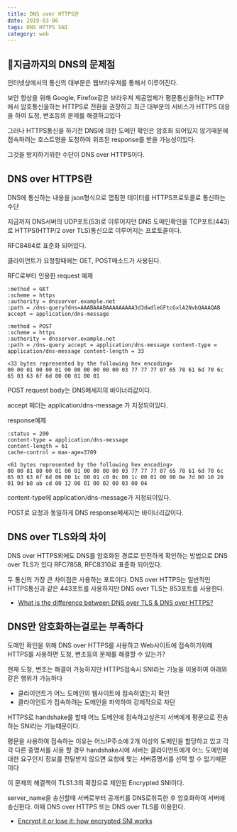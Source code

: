 ```yaml
---
title: DNS over HTTPS란
date: 2019-03-06
tags: DNS HTTPS SNI
category: web
---
```


## 지금까지의 DNS의 문제점
인터넷상에서의 통신의 대부분은 웹브라우져를 통해서 이루어진다.

보안 향상을 위해 Google, Firefox같은 브라우져 제공업체가 평문통신을하는 HTTP 에서 암호통신을하는 HTTPS로 전환을 권장하고 최근 대부분의 서비스가 HTTPS 대응을 하여 도청, 변조등의 문제를 해결하고있다

그러나 HTTPS통신을 하기전 DNS에 의한 도메인 확인은 암호화 되어있지 않기때문에 접속하려는 호스트명을 도청하여 위조된 response를 받을 가능성이있다.

그것을 방지하기위한 수단이 DNS over HTTPS이다.

## DNS over HTTPS란
DNS에 통신하는 내용을 json형식으로 맵핑한 테이터를 HTTPS프로토콜로 통신하는 수단

지금까지 DNS서버의 UDP포트(53)로 이루어지던 DNS 도메인확인을 TCP포트(443)로 HTTPS(HTTP/2 over TLS)통신으로 이루어지는 프로토콜이다.

RFC8484로 표준화 되어있다.

클라이언트가 요청할때에는 GET, POST메소드가 사용된다.

RFC로부터 인용한 request 예제
```
:method = GET 
:scheme = https 
:authority = dnsserver.example.net 
:path = /dns-query?dns=AAABAAABAAAAAAAAA3d3dwdleGFtcGxlA2NvbQAAAQAB accept = application/dns-message
```
```
:method = POST 
:scheme = https 
:authority = dnsserver.example.net 
:path = /dns-query accept = application/dns-message content-type = application/dns-message content-length = 33 

<33 bytes represented by the following hex encoding> 
00 00 01 00 00 01 00 00 00 00 00 00 03 77 77 77 07 65 78 61 6d 70 6c 65 03 63 6f 6d 00 00 01 00 01
```
POST request body는 DNS메세지의 바이너리값이다.

accept 헤더는 application/dns-message 가 지정되이있다.

response예제
```
:status = 200 
content-type = application/dns-message 
content-length = 61 
cache-control = max-age=3709 

<61 bytes represented by the following hex encoding> 
00 00 81 80 00 01 00 01 00 00 00 00 03 77 77 77 07 65 78 61 6d 70 6c 65 03 63 6f 6d 00 00 1c 00 01 c0 0c 00 1c 00 01 00 00 0e 7d 00 10 20 01 0d b8 ab cd 00 12 00 01 00 02 00 03 00 04
```
content-type에 application/dns-message가 지정되이있다.

POST로 요청과 동일하게 DNS response메세지는 바이너리값이다.


## DNS over TLS와의 차이
DNS over HTTPS외에도 DNS를 암호화된 경로로 안전하게 확인하는 방법으로 DNS over TLS가 있다
RFC7858, RFC8310로 표준화 되어있다.

두 통신의 가장 큰 차이점은 사용하는 포트이다.
DNS over HTTPS는 일반적인 HTTPS통신과 같은 443포트를 사용하지만 DNS over TLS는 853포트를 사용한다.

- [What is the difference between DNS over TLS & DNS over HTTPS? ](https://www.thesslstore.com/blog/dns-over-tls-vs-dns-over-https/)

## DNS만 암호화하는걸로는 부족하다
도메인 확인을 위해 DNS over HTTPS를 사용하고 Web사이트에 접속하기위해 HTTPS를 사용하면 도청, 변조등의 문제를 해결할 수 있는가?

현재 도청, 변조는 해결이 가능하지만 HTTPS접속시 SNI라는 기능을 이용하여 아래와 같은 행위가 가능하다 
* 클라이언트가 어느 도메인의 웹사이트에 접속하였는지 확인
* 클라이언트가 접속하려는 도메인을 파악하여 강제적으로 차단

HTTPS로 handshake를 할때 어느 도메인에 접속하고싶은지 서버에게 평문으로 전송하는 SNI라는 기능때문이다.

평문을 사용하여 접속하는 이유는 어느IP주소에 2개 이상의 도메인을 할당하고 있고 각각 다른 증명서를 사용 할 경우
handshake시에 서버는 클라이언트에게 어느 도메인에 대한 요구인지 정보를 전달받지 않으면 요청에 맞는 서버증명서를 선택 할 수 없기때문이다

이 문제의 해결책이 TLS1.3의 확장으로 제안된 Encrypted SNI이다.

server_name을 송신할때 서버로부터 공개키를 DNS로취득한 후 암호화하여 서버에 송신한다. 이때 DNS over HTTPS 또는 DNS over TLS를 이용한다.

- [Encrypt it or lose it: how encrypted SNI works
](https://blog.cloudflare.com/encrypted-sni/)